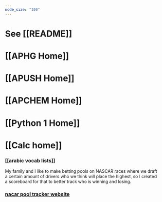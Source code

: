 ```yaml
---
node_size: "100"
---
```

# See [[README]]

# [[APHG Home]]
# [[APUSH Home]]
# [[APCHEM Home]]
# [[Python 1 Home]]

# [[Calc home]]

### [[arabic vocab lists]]

My family and I like to make betting pools on NASCAR races where we draft a certain amount of drivers who we think will place the highest, so I created a scoreboard for that to better track who is winning and losing.  
### [nacar pool tracker website](https://thecarsonwest.github.io/nascar/index.html)